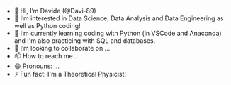 - 👋 Hi, I’m Davide (@Davi-89)
- 👀 I’m interested in Data Science, Data Analysis and Data Engineering as well as Python coding!
- 🌱 I’m currently learning coding with Python (in VSCode and Anaconda) and I'm also practicing with SQL and databases.
- 💞️ I’m looking to collaborate on ...
- 📫 How to reach me ...
- 😄 Pronouns: ...
- ⚡ Fun fact: I'm a Theoretical Physicist!

<!---
Davi-89/Davi-89 is a ✨ special ✨ repository because its `README.md` (this file) appears on your GitHub profile.
You can click the Preview link to take a look at your changes.
--->
